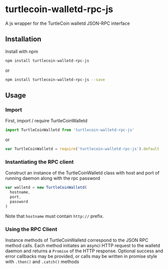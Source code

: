 # turtlecoin-walletd-rpc-js

A js wrapper for the TurtleCoin walletd JSON-RPC interface

## Installation

Install with npm

```bash
npm install turtlecoin-walletd-rpc-js
```

or

```bash
npm install turtlecoin-walletd-rpc-js --save
```

## Usage

### Import
First, import / require TurtleCoinWalletd

```js
import TurtleCoinWalletd from 'turtlecoin-walletd-rpc-js'
```

or

```js
var TurtleCoinWalletd = require('turtlecoin-walletd-rpc-js').default
```

### Instantiating the RPC client

Construct an instance of the TurtleCoinWalletd class with host and port of running daemon along with the rpc password

```js
var walletd = new TurtleCoinWalletd(
  hostname,
  port,
  password
)
```

Note that `hostname` must contain `http://` prefix.

### Using the RPC Client

Instance methods of TurtleCoinWalletd correspond to the JSON RPC method calls. Each method initiates an asynci HTTP request to the walletd daemon and returns a `Promise` of the HTTP response. Optional success and error callbacks may be provided, or calls may be written in promise style with `.then()` and `.catch()` methods
